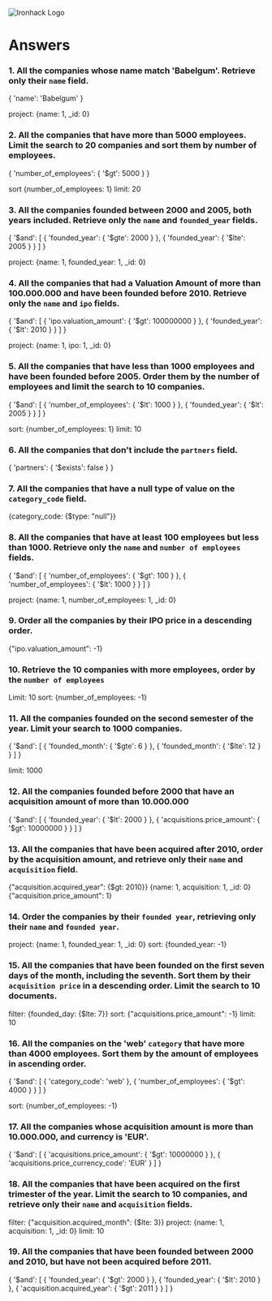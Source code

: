 ![Ironhack Logo](https://i.imgur.com/1QgrNNw.png)

# Answers

### 1. All the companies whose name match 'Babelgum'. Retrieve only their `name` field.

{
'name': 'Babelgum'
}

project: {name: 1, \_id: 0}

### 2. All the companies that have more than 5000 employees. Limit the search to 20 companies and sort them by **number of employees**.

{
'number_of_employees': {
'\$gt': 5000
}
}

sort {number_of_employees: 1}
limit: 20

### 3. All the companies founded between 2000 and 2005, both years included. Retrieve only the `name` and `founded_year` fields.

{
'$and': [
    {
      'founded_year': {
        '$gte': 2000
}
}, {
'founded_year': {
'\$lte': 2005
}
}
]
}

project: {name: 1, founded_year: 1, \_id: 0}

### 4. All the companies that had a Valuation Amount of more than 100.000.000 and have been founded before 2010. Retrieve only the `name` and `ipo` fields.

{
'$and': [
    {
      'ipo.valuation_amount': {
        '$gt': 100000000
}
}, {
'founded_year': {
'\$lt': 2010
}
}
]
}

project: {name: 1, ipo: 1, \_id: 0}

### 5. All the companies that have less than 1000 employees and have been founded before 2005. Order them by the number of employees and limit the search to 10 companies.

{
'$and': [
    {
      'number_of_employees': {
        '$lt': 1000
}
}, {
'founded_year': {
'\$lt': 2005
}
}
]
}

sort: {number_of_employees: 1}
limit: 10

### 6. All the companies that don't include the `partners` field.

{
'partners': {
'\$exists': false
}
}

### 7. All the companies that have a null type of value on the `category_code` field.

{category_code: {\$type: "null"}}

### 8. All the companies that have at least 100 employees but less than 1000. Retrieve only the `name` and `number of employees` fields.

{
'$and': [
    {
      'number_of_employees': {
        '$gt': 100
}
}, {
'number_of_employees': {
'\$lt': 1000
}
}
]
}

project: {name: 1, number_of_employees: 1, \_id: 0}

### 9. Order all the companies by their IPO price in a descending order.

{"ipo.valuation_amount": -1}

### 10. Retrieve the 10 companies with more employees, order by the `number of employees`

Limit: 10
sort: {number_of_employees: -1}

### 11. All the companies founded on the second semester of the year. Limit your search to 1000 companies.

{
'$and': [
    {
      'founded_month': {
        '$gte': 6
}
}, {
'founded_month': {
'\$lte': 12
}
}
]
}

limit: 1000

### 12. All the companies founded before 2000 that have an acquisition amount of more than 10.000.000

{
'$and': [
    {
      'founded_year': {
        '$lt': 2000
}
}, {
'acquisitions.price_amount': {
'\$gt': 10000000
}
}
]
}

### 13. All the companies that have been acquired after 2010, order by the acquisition amount, and retrieve only their `name` and `acquisition` field.

{"acquisition.acquired_year": {\$gt: 2010}}
{name: 1, acquisition: 1, \_id: 0}
{"acquisition.price_amount": 1}

### 14. Order the companies by their `founded year`, retrieving only their `name` and `founded year`.

project: {name: 1, founded_year: 1, \_id: 0}
sort: {founded_year: -1}

### 15. All the companies that have been founded on the first seven days of the month, including the seventh. Sort them by their `acquisition price` in a descending order. Limit the search to 10 documents.

filter: {founded_day: {\$lte: 7}}
sort: {"acquisitions.price_amount": -1}
limit: 10

### 16. All the companies on the 'web' `category` that have more than 4000 employees. Sort them by the amount of employees in ascending order.

{
'$and': [
    {
      'category_code': 'web'
    }, {
      'number_of_employees': {
        '$gt': 4000
}
}
]
}

sort: {number_of_employees: -1}

### 17. All the companies whose acquisition amount is more than 10.000.000, and currency is 'EUR'.

{
'$and': [
    {
      'acquisitions.price_amount': {
        '$gt': 10000000
}
}, {
'acquisitions.price_currency_code': 'EUR'
}
]
}

### 18. All the companies that have been acquired on the first trimester of the year. Limit the search to 10 companies, and retrieve only their `name` and `acquisition` fields.

filter: {"acquisition.acquired_month": {\$lte: 3}}
project: {name: 1, acquisition: 1, \_id: 0}
limit: 10

### 19. All the companies that have been founded between 2000 and 2010, but have not been acquired before 2011.

{
'$and': [
    {
      'founded_year': {
        '$gt': 2000
}
}, {
'founded_year': {
'$lt': 2010
      }
    }, {
      'acquisition.acquired_year': {
        '$gt': 2011
}
}
]
}
